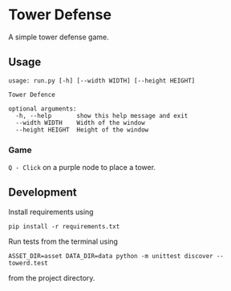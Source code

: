 # Tower Defense

A simple tower defense game.

## Usage

```
usage: run.py [-h] [--width WIDTH] [--height HEIGHT]

Tower Defence

optional arguments:
  -h, --help       show this help message and exit
  --width WIDTH    Width of the window
  --height HEIGHT  Height of the window
```

### Game

`Q - Click` on a purple node to place a tower.
 
## Development

Install requirements using

`pip install -r requirements.txt`


Run tests from the terminal using

`ASSET_DIR=asset DATA_DIR=data python -m unittest discover -- towerd.test`

from the project directory.
